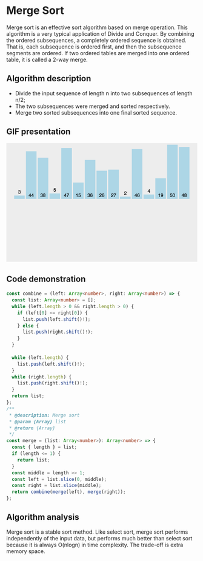 # Merge Sort

Merge sort is an effective sort algorithm based on merge operation. This algorithm is a very typical application of Divide and Conquer. By combining the ordered subsequences, a completely ordered sequence is obtained. That is, each subsequence is ordered first, and then the subsequence segments are ordered. If two ordered tables are merged into one ordered table, it is called a 2-way merge.

## Algorithm description

- Divide the input sequence of length n into two subsequences of length n/2;
- The two subsequences were merged and sorted respectively.
- Merge two sorted subsequences into one final sorted sequence.

## GIF presentation

![Merge Sort](../../../../../assets/ranuts/sort/merge.gif)

## Code demonstration

```ts
const combine = (left: Array<number>, right: Array<number>) => {
  const list: Array<number> = [];
  while (left.length > 0 && right.length > 0) {
    if (left[0] <= right[0]) {
      list.push(left.shift()!);
    } else {
      list.push(right.shift()!);
    }
  }

  while (left.length) {
    list.push(left.shift()!);
  }
  while (right.length) {
    list.push(right.shift()!);
  }
  return list;
};
/**
 * @description: Merge sort
 * @param {Array} list
 * @return {Array}
 */
const merge = (list: Array<number>): Array<number> => {
  const { length } = list;
  if (length <= 1) {
    return list;
  }
  const middle = length >> 1;
  const left = list.slice(0, middle);
  const right = list.slice(middle);
  return combine(merge(left), merge(right));
};
```

## Algorithm analysis

Merge sort is a stable sort method. Like select sort, merge sort performs independently of the input data, but performs much better than select sort because it is always O(nlogn) in time complexity. The trade-off is extra memory space.
